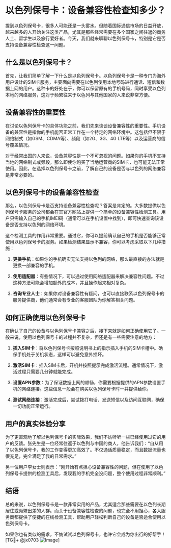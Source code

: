 # 以色列保号卡：设备兼容性检查知多少？

提到以色列保号卡，很多人可能还是一头雾水。但随着国际通信市场的日益开放，越来越多的人开始关注这类产品，尤其是那些经常需要在多个国家之间往返的商务人士、留学生以及旅行爱好者。今天，我们就来聊聊以色列保号卡，特别是它是否支持设备兼容性检查这一问题。

## 什么是以色列保号卡？

首先，让我们简单了解一下什么是以色列保号卡。以色列保号卡是一种专门为海外用户设计的SIM卡服务，主要面向需要在以色列使用本地号码进行通话、短信和数据上网的用户。这种卡的好处在于，你可以保留原有的手机号码，同时享受以色列本地的网络服务，这对于频繁往来于以色列与其他国家的人来说非常方便。

## 设备兼容性的重要性

在讨论以色列保号卡的具体功能之前，我们先来谈谈设备兼容性的重要性。手机设备的兼容性是指你的手机能否正常工作在一个特定的网络环境中。这包括但不限于网络制式（如GSM、CDMA等）、频段（如2G、3G、4G LTE等）以及运营商的信号覆盖情况。

对于经常出国的人来说，设备兼容性是一个不可忽视的问题。如果你的手机不支持当地的网络制式或频段，那么即使你购买了当地运营商的SIM卡，也可能无法正常使用。因此，在选择以色列保号卡之前，了解自己的设备是否与以色列的网络兼容是非常必要的。

## 以色列保号卡的设备兼容性检查

那么，以色列保号卡是否支持设备兼容性检查呢？答案是肯定的。大多数提供以色列保号卡服务的公司都会在其官方网站上提供一个简单的设备兼容性检测工具。用户只需输入自己的手机IMEI码（通常可以在手机设置中找到），即可快速查询该设备是否支持以色列的网络环境。

这个检测工具的作用非常重要。通过它，你可以提前确认自己的手机是否能够正常使用以色列保号卡的服务。如果检测结果显示不兼容，你可以考虑采取以下几种措施：

1. **更换手机**：如果你的手机确实无法支持以色列的网络，那么最直接的办法就是更换一部兼容的手机。
   
2. **使用适配器**：有些情况下，可以通过使用网络适配器来解决兼容性问题。不过这种方法可能会增加额外的成本，并且操作起来相对复杂。

3. **咨询专业人士**：如果你对设备兼容性有疑问，也可以直接联系以色列保号卡的服务提供商，他们通常会有专业的客服团队为你解答相关问题。

## 如何正确使用以色列保号卡

在确认了自己的设备与以色列保号卡兼容之后，接下来就是如何正确使用它了。一般来说，使用以色列保号卡的过程并不复杂，但还是有一些需要注意的地方：

1. **插入SIM卡**：将以色列保号卡按照说明书上的指示插入手机的SIM卡槽中。确保手机处于关机状态，这样可以避免意外损坏。

2. **激活SIM卡**：插入SIM卡后，开机并按照提示完成激活流程。通常情况下，激活过程只需要几分钟就能完成。

3. **设置APN参数**：为了保证数据上网的顺畅，你需要根据提供的APN参数设置手机的网络连接。这些信息一般会在购买以色列保号卡时一并提供给你。

4. **测试网络连接**：激活完成后，尝试拨打电话、发送短信以及访问互联网，确保一切功能正常运行。

## 用户的真实体验分享

为了更直观地了解以色列保号卡的实际效果，我们不妨听听一些已经使用过它的用户的反馈。张先生是一位经常往返于以色列与中国的商人，他告诉我们：“自从用了以色列保号卡，我的工作变得更加高效了。不仅通话质量稳定，而且数据流量也很充足，完全满足了我的日常需求。”

另一位用户李女士则表示：“刚开始有点担心设备兼容性的问题，但在使用了以色列保号卡提供的检测工具后，发现我的手机完全没问题，整个使用过程非常顺利。”

## 结语

总的来说，以色列保号卡是一款非常实用的产品，尤其适合那些需要在以色列长期居住或频繁出差的人群。而关于设备兼容性检查的问题，也完全不用担心，各大服务商都提供了便捷的在线检测工具，帮助用户轻松判断自己的设备是否适合使用以色列保号卡。

如果你也有类似的需求，不妨试试以色列保号卡，也许它会成为你出行的好帮手！[TG💪+ @jx0703 ![Image](https://github.com/user-attachments/assets/dbca1d08-cadb-493c-b0ec-ad6f7a83f270)]